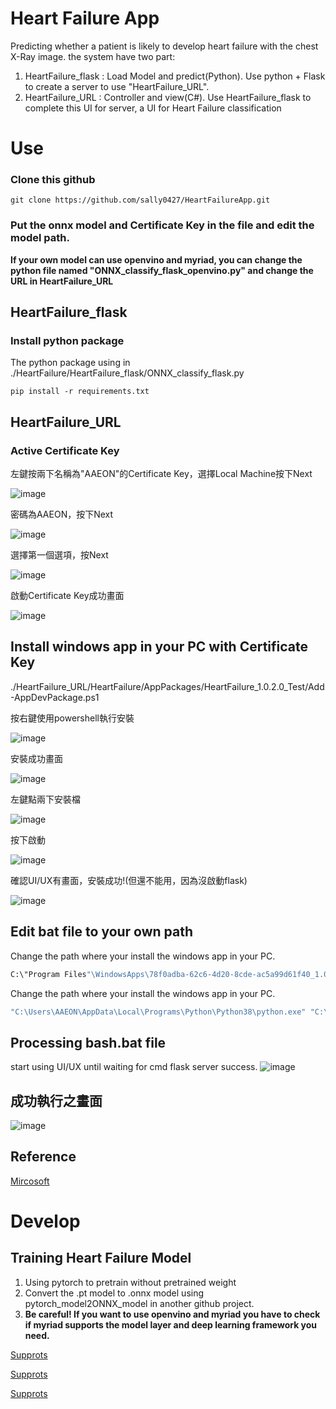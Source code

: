 # Heart Failure App
Predicting whether a patient is likely to develop heart failure with the chest X-Ray image.
the system have two part:
1. HeartFailure_flask : Load Model and predict(Python).
Use python + Flask to create a server to use "HeartFailure_URL".
2. HeartFailure_URL : Controller and view(C#).
Use HeartFailure_flask to complete this UI for server, a UI for Heart Failure classification

# Use
### Clone this github
```
git clone https://github.com/sally0427/HeartFailureApp.git
```
###  Put the onnx model and Certificate Key in the file and edit the model path.
**If your own model can use openvino and myriad, you can change the python file named "ONNX_classify_flask_openvino.py" and change the URL in HeartFailure_URL**

## HeartFailure_flask
### Install python package 
The python package using in ./HeartFailure/HeartFailure_flask/ONNX_classify_flask.py
```
pip install -r requirements.txt
```

## HeartFailure_URL
### Active Certificate Key
左鍵按兩下名稱為"AAEON"的Certificate Key，選擇Local Machine按下Next

![image](https://github.com/sally0427/HeartFailureApp/blob/master/HeartFailure_URL/ReadMe/1.png)

密碼為AAEON，按下Next

![image](https://github.com/sally0427/HeartFailureApp/blob/master/HeartFailure_URL/ReadMe/2.png)

選擇第一個選項，按Next

![image](https://github.com/sally0427/HeartFailureApp/blob/master/HeartFailure_URL/ReadMe/3.png)

啟動Certificate Key成功畫面

![image](https://github.com/sally0427/HeartFailureApp/blob/master/HeartFailure_URL/ReadMe/4.png)

## Install windows app in your PC with Certificate Key
./HeartFailure_URL/HeartFailure/AppPackages/HeartFailure_1.0.2.0_Test/Add-AppDevPackage.ps1

按右鍵使用powershell執行安裝

![image](https://github.com/sally0427/HeartFailureApp/blob/master/HeartFailure_URL/ReadMe/5.png)

安裝成功畫面

![image](https://github.com/sally0427/HeartFailureApp/blob/master/HeartFailure_URL/ReadMe/6.png)

左鍵點兩下安裝檔

![image](https://github.com/sally0427/HeartFailureApp/blob/master/HeartFailure_URL/ReadMe/7.png)

按下啟動

![image](https://github.com/sally0427/HeartFailureApp/blob/master/HeartFailure_URL/ReadMe/8.png)

確認UI/UX有畫面，安裝成功!(但還不能用，因為沒啟動flask)

![image](https://github.com/sally0427/HeartFailureApp/blob/master/HeartFailure_URL/ReadMe/9.png)

## Edit bat file to your own path
Change the path where your install the windows app in your PC.
```bash
C:\"Program Files"\WindowsApps\78f0adba-62c6-4d20-8cde-ac5a99d61f40_1.0.2.0_x64__835jxghk0an7e\HeartFailure.exe
```
Change the path where your install the windows app in your PC.
```bash
"C:\Users\AAEON\AppData\Local\Programs\Python\Python38\python.exe" "C:\Users\AAEON\Desktop\HeartFailure\HeartFailure_flask\ONNX_classify_flask.py"
```

## Processing bash.bat file
start using UI/UX until waiting for cmd flask server success.
![image](https://github.com/sally0427/HeartFailureApp/blob/master/HeartFailure_URL/ReadMe/10.png)

## 成功執行之畫面
![image](https://github.com/sally0427/HeartFailureApp/blob/master/HeartFailure_URL/ReadMe/11.png)

## Reference
[Mircosoft](https://docs.microsoft.com/zh-tw/windows/msix/package/packaging-uwp-apps)

# Develop
## Training Heart Failure Model
1. Using pytorch to pretrain without pretrained weight
2. Convert the .pt model to .onnx model using pytorch_model2ONNX_model in another github project.
3. **Be careful! If you want to use openvino and myriad you have to check if myriad supports the model layer and deep learning framework you need.**

[Supprots](https://docs.openvino.ai/2021.4/openvino_docs_IE_DG_supported_plugins_Supported_Devices.html#supported_model_formats)

[Supprots](https://docs.openvino.ai/latest/openvino_docs_MO_DG_prepare_model_convert_model_Convert_Model_From_ONNX.html#supported_public_onnx_topologies)

[Supprots](https://docs.openvino.ai/2021.4/openvino_docs_IE_DG_supported_plugins_VPU.html)
